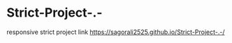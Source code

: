 # Strict-Project-.-
responsive strict project
link https://sagorali2525.github.io/Strict-Project-.-/

